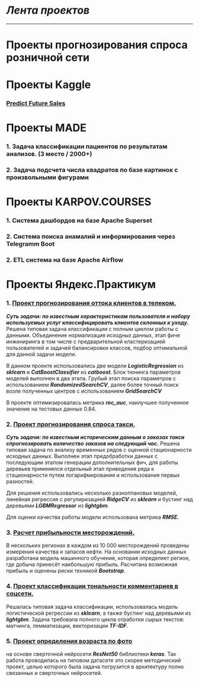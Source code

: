 # ***Лента проектов***
---

# Проекты прогнозирования спроса розничной сети



# Проекты Kaggle 

### [Predict Future Sales](https://www.kaggle.com/competitions/competitive-data-science-predict-future-sales/overview)



# Проекты MADE

### 1. Задача классификации пациентов по результатам анализов. (3 место / 2000+)
### 2. Задача подсчета числа квадратов по базе картинок с произвольными фигурами 



# Проекты KARPOV.COURSES

### 1. Система дашбордов на базе Apache Superset
### 2. Система поиска анамалий и информирования через Telegramm Boot
### 2. ETL система на базе Apache Airflow


# Проекты Яндекс.Практикум

### 1. [Проект прогнозирования оттока клиентов в телеком.](https://github.com/AlexeyPoptsov/portfolio/tree/main/01_%D0%9F%D1%80%D0%BE%D0%B3%D0%BD%D0%BE%D0%B7%D0%B8%D1%80%D0%BE%D0%B2%D0%B0%D0%BD%D0%B8%D0%B5%20%D0%BE%D1%82%D1%82%D0%BE%D0%BA%D0%B0%20%D0%BA%D0%BB%D0%B8%D0%B5%D0%BD%D1%82%D0%BE%D0%B2)
***Суть задачи: по известным характеристикам пользователя и набору используемых услуг классифицировать клиентов склонных 
к уходу.*** Решена типовая задача классификации с полным циклом работы с данными. Объединение
нормализация исходных данных, этап фиче инжиниринга в том числе с
предварительной кластеризацией пользователей и задачей балансировки классов, подбор 
оптимальной для данной задачи модели. 

В данном проекте использовались две модели ***LogisticRegression***
из ***sklearn*** и ***CatBoostClassifier*** из ***catboost***. Блок тюнинга параметров моделей выполнен в два этапа. 
Грубый этап поиска параметров с использованием ***RandomizedSearchCV***, далее более точный поиск возле 
полученных центров с использованием ***GridSearchCV***

В проекте оптимизировалась метрика ***roc_auc***, наилучшее полученное значение на тестовых данных 0.84.

### 2. [Проект прогнозирования спроса такси.](https://github.com/AlexeyPoptsov/portfolio/tree/main/02_%D0%9F%D1%80%D0%BE%D0%B3%D0%BD%D0%BE%D0%B7%D0%B8%D1%80%D0%BE%D0%B2%D0%B0%D0%BD%D0%B8%D0%B5%20%D1%81%D0%BF%D1%80%D0%BE%D1%81%D0%B0%20%D1%82%D0%B0%D0%BA%D1%81%D0%B8)
***Суть задачи: по известным историческим данным о заказах такси спрогнозировать количество заказов на следующий час.*** 
Решена типовая задача по анализу временных рядов с оценкой стационарности исходных данных. Выполнен этап предобработки данных с последующим этапом генерации дополнительных фич, 
для работы деревьев применялся отдельный этап приведения ряда к стационарности путем логарифмирования и использования первых разностей.

Для решения использовались несколько разноплановых моделей, линейная регрессия с регулиризацией ***RidgeCV*** из **_sklearn_** и бустинг над деревьями
_**LGBMRegressor**_ из **_lightgbm_**. 

Для оценки качества работы модели использована метрика **_RMSE._**  

### 3. [Расчет прибыльности месторождений.](https://github.com/AlexeyPoptsov/portfolio/tree/main/03_%D0%A0%D0%B0%D1%81%D1%87%D0%B5%D1%82%20%D0%BF%D1%80%D0%B8%D0%B1%D1%8B%D0%BB%D1%8C%D0%BD%D0%BE%D1%81%D1%82%D0%B8%20%D0%BC%D0%B5%D1%81%D1%82%D0%BE%D1%80%D0%BE%D0%B6%D0%B4%D0%B5%D0%BD%D0%B8%D0%B9)
В нескольких регионах в каждом из 10 000 месторождений проведены измерения качества и запасов нефти.
На основании исходных данных разработана модель машинного обучения, которая определяет регион, где добыча принесёт наибольшую прибыль.
Расчитана возможная прибыль и оценены риски техникой **_Bootstrap_**.

### 4. [Проект классификации тональности комментариев в соцсети.](https://github.com/AlexeyPoptsov/portfolio/tree/main/04_%D0%9A%D0%BB%D0%B0%D1%81%D1%81%D0%B8%D1%84%D0%B8%D0%BA%D0%B0%D1%86%D0%B8%D1%8F%20%D1%82%D0%BE%D0%BD%D0%B0%D0%BB%D1%8C%D0%BD%D0%BE%D1%81%D1%82%D0%B8%20%D0%BA%D0%BE%D0%BC%D0%BC%D0%B5%D0%BD%D1%82%D0%B0%D1%80%D0%B8%D0%B5%D0%B2)
Решалась типовая задача классификации, использовалась модель логистической регрессии из ***sklearn***, а также бустинг над
деревьями из ***lightgbm***. Задача требовала полного цикла отработки сырых текстов: матчинга,
лемматизации, векторизации ***TF-IDF***.

### 5. [Проект определения возраста по фото](https://github.com/AlexeyPoptsov/portfolio/tree/main/05_%D0%9E%D0%BF%D1%80%D0%B5%D0%B4%D0%B5%D0%BB%D0%B5%D0%BD%D0%B8%D1%8F%20%D0%B2%D0%BE%D0%B7%D1%80%D0%B0%D1%81%D1%82%D0%B0%20%D0%BF%D0%BE%20%D1%84%D0%BE%D1%82%D0%BE)
на основе сверточной нейросети **_ResNet50_** библиотеки **_keras_**.
Так работа проводилась на типовом датасете это скорее методический проект, целью которого была
задача погрузится в архитектуру полно связанных и сверточных нейросетей.
